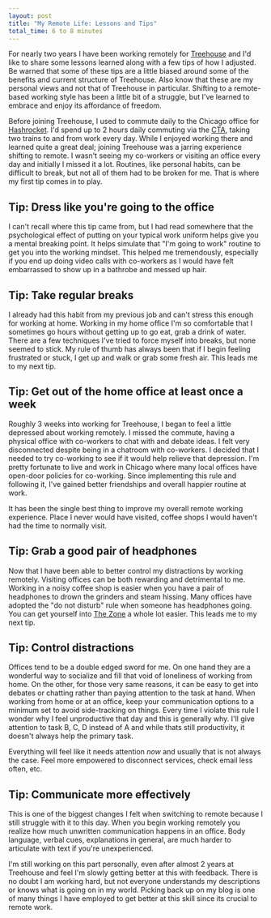 ```yaml
---
layout: post
title: "My Remote Life: Lessons and Tips"
total_time: 6 to 8 minutes
---
```


For nearly two years I have been working remotely for [Treehouse](https://teamtreehouse.com) and I'd like to share some lessons learned along with a few tips of how I adjusted. Be warned that some of these tips are a little biased around some of the benefits and current structure of Treehouse. Also know that these are my personal views and not that of Treehouse in particular. Shifting to a remote-based working style has been a little bit of a struggle, but I've learned to embrace and enjoy its affordance of freedom.

Before joining Treehouse, I used to commute daily to the Chicago office for [Hashrocket](http://hashrocket.com). I'd spend up to 2 hours daily commuting via the [CTA](http://www.transitchicago.com/), taking two trains to and from work every day. While I enjoyed working there and learned quite a great deal; joining Treehouse was a jarring experience shifting to remote. I wasn't seeing my co-workers or visiting an office every day and initially I missed it a lot. Routines, like personal habits, can be difficult to break, but not all of them had to be broken for me. That is where my first tip comes in to play.

## Tip: Dress like you're going to the office

I can't recall where this tip came from, but I had read somewhere that the psychological effect of putting on your typical work uniform helps give you a mental breaking point. It helps simulate that "I'm going to work" routine to get you into the working mindset. This helped me tremendously, especially if you end up doing video calls with co-workers as I would have felt embarrassed to show up in a bathrobe and messed up hair.

## Tip: Take regular breaks

I already had this habit from my previous job and can't stress this enough for working at home. Working in my home office I'm so comfortable that I sometimes go hours without getting up to go eat, grab a drink of water. There are a few techniques I've tried to force myself into breaks, but none seemed to stick. My rule of thumb has always been that if I begin feeling frustrated or stuck, I get up and walk or grab some fresh air. This leads me to my next tip.

## Tip: Get out of the home office at least once a week

Roughly 3 weeks into working for Treehouse, I began to feel a little depressed about working remotely. I missed the commute, having a physical office with co-workers to chat with and debate ideas. I felt very disconnected despite being in a chatroom with co-workers. I decided that I needed to try co-working to see if it would help relieve that depression. I'm pretty fortunate to live and work in Chicago where many local offices have open-door policies for co-working. Since implementing this rule and following it, I've gained better friendships and overall happier routine at work.

It has been the single best thing to improve my overall remote working experience. Place I never would have visited, coffee shops I would haven't had the time to normally visit.

## Tip: Grab a good pair of headphones

Now that I have been able to better control my distractions by working remotely. Visiting offices can be both rewarding and detrimental to me. Working in a noisy coffee shop is easier when you have a pair of headphones to drown the grinders and steam hissing. Many offices have adopted the "do not disturb" rule when someone has headphones going. You can get yourself into [The Zone](http://zachholman.com/posts/how-github-works-asynchronous) a whole lot easier. This leads me to my next tip.

## Tip: Control distractions

Offices tend to be a double edged sword for me. On one hand they are a wonderful way to socialize and fill that void of loneliness of working from home. On the other, for those very same reasons, it can be easy to get into debates or chatting rather than paying attention to the task at hand. When working from home or at an office, keep your communication options to a minimum set to avoid side-tracking on things. Every time I violate this rule I wonder why I feel unproductive that day and this is generally why. I'll give attention to task B, C, D instead of A and while thats still productivity, it doesn't always help the primary task.

Everything will feel like it needs attention _now_ and usually that is not always the case. Feel more empowered to disconnect services, check email less often, etc.

## Tip: Communicate more effectively

This is one of the biggest changes I felt when switching to remote because I still struggle with it to this day. When you begin working remotely you realize how much unwritten communication happens in an office. Body language, verbal cues, explanations in general, are much harder to articulate with text if you're unexperienced.

I'm still working on this part personally, even after almost 2 years at Treehouse and feel I'm slowly getting better at this with feedback. There is no doubt I am working hard, but not everyone understands my descriptions or knows what is going on in my world. Picking back up on my blog is one of many things I have employed to get better at this skill since its crucial to remote work.
